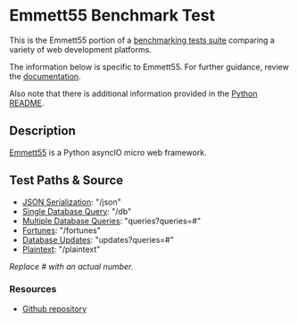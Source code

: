 # Emmett55 Benchmark Test

This is the Emmett55 portion of a [benchmarking tests suite](../../) comparing a variety of web development platforms.

The information below is specific to Emmett55. For further guidance, review the [documentation](https://github.com/khulnasoft/BenchWeb/wiki).

Also note that there is additional information provided in the [Python README](../).

## Description

[Emmett55](https://github.com/emmett-framework/emmett55) is a Python asyncIO micro web framework.

## Test Paths & Source

* [JSON Serialization](app.py): "/json"
* [Single Database Query](app.py): "/db"
* [Multiple Database Queries](app.py): "queries?queries=#"
* [Fortunes](app.py): "/fortunes"
* [Database Updates](app.py): "updates?queries=#"
* [Plaintext](app.py): "/plaintext"

*Replace # with an actual number.*

### Resources

* [Github repository](https://github.com/emmett-framework/emmett55)
